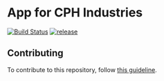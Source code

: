# App for CPH Industries

[![Build Status](https://travis-ci.org/hold17/cphindustries.svg?branch=develop)](https://travis-ci.org/hold17/cphindustries)
[![release](https://img.shields.io/github/release/hold17/cphindustries.svg)](https://github.com/hold17/cphindustries/releases)

## Contributing

To contribute to this repository, follow [this guideline](docs/contributing.md).
